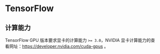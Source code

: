 # TensorFlow


## 计算能力

TensorFlow GPU 版本要求显卡的计算能力 `>= 3.0`，NVIDIA 显卡计算能力的查看网址：https://developer.nvidia.com/cuda-gpus 。
